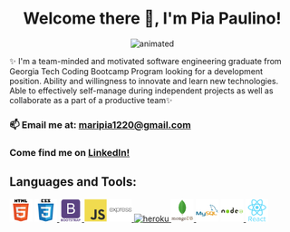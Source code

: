 <h1 align= "center"> Welcome there 👋, I'm Pia Paulino!</h1>

<p align = "center">
 <img src="https://media4.giphy.com/media/l0HlNaQ6gWfllcjDO/giphy.gif?cid=790b76111607a06772cdb4ab05a68074f55914aa4da2a4cd&rid=giphy.gif&ct=g" alt= "animated"/></p>
<p align = "center">
  
✨ I'm a team-minded and motivated software engineering graduate from Georgia Tech Coding Bootcamp Program looking for a development position. Ability and willingness to innovate and learn new technologies. Able to effectively self-manage during independent projects as well as collaborate as a part of a productive team✨</p>



<link rel="stylesheet" href=
"https://cdnjs.cloudflare.com/ajax/libs/font-awesome/5.9.0/css/all.css">

### 📫 Email me at: maripia1220@gmail.com

### Come find me on [LinkedIn!](https://www.linkedin.com/in/pia-paulino-a7862684/)

## Languages and Tools:

<img src="https://raw.githubusercontent.com/devicons/devicon/master/icons/html5/html5-original-wordmark.svg" alt="html5" width="40" height="40"/> <img src="https://raw.githubusercontent.com/devicons/devicon/master/icons/css3/css3-original-wordmark.svg" alt="css3" width="40" height="40"/><a href="https://getbootstrap.com" target="_blank"> <img src="https://raw.githubusercontent.com/devicons/devicon/master/icons/bootstrap/bootstrap-plain-wordmark.svg" alt="bootstrap" width="40" height="40"/> </a> </a> <img src="https://raw.githubusercontent.com/devicons/devicon/master/icons/javascript/javascript-original.svg" alt="javascript" width="40" height="40"/> </a><a href="https://expressjs.com" target="_blank"> <img src="https://raw.githubusercontent.com/devicons/devicon/master/icons/express/express-original-wordmark.svg" alt="express" width="40" height="40"/> </a><a href="https://heroku.com" target="_blank"> <img src="https://www.vectorlogo.zone/logos/heroku/heroku-icon.svg" alt="heroku" width="40" height="40"/> </a><a href="https://www.mongodb.com/" target="_blank"> <img src="https://raw.githubusercontent.com/devicons/devicon/master/icons/mongodb/mongodb-original-wordmark.svg" alt="mongodb" width="40" height="40"/> </a><a href="https://www.mysql.com/" target="_blank"> <img src="https://raw.githubusercontent.com/devicons/devicon/master/icons/mysql/mysql-original-wordmark.svg" alt="mysql" width="40" height="40"/></a> <a href="https://nodejs.org" target="_blank"> <img src="https://raw.githubusercontent.com/devicons/devicon/master/icons/nodejs/nodejs-original-wordmark.svg" alt="nodejs" width="40" height="40"/> </a><a href="https://reactjs.org/" target="_blank"> <img src="https://raw.githubusercontent.com/devicons/devicon/master/icons/react/react-original-wordmark.svg" alt="react" width="40" height="40"/> </a>






